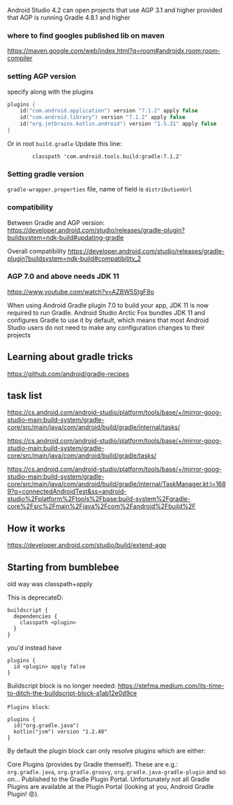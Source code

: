 
Android Studio 4.2 can open projects that use AGP 3.1 and higher provided that AGP is running Gradle 4.8.1 and higher

### where to find googles published lib on maven

https://maven.google.com/web/index.html?q=room#androidx.room:room-compiler

### setting AGP version

specify along with the plugins 
```kt
plugins {
    id("com.android.application") version "7.1.2" apply false
    id("com.android.library") version "7.1.2" apply false
    id("org.jetbrains.kotlin.android") version "1.5.31" apply false
}
```

Or in root `build.gradle`
Update this line:
```
        classpath 'com.android.tools.build:gradle:7.1.2'
```

### Setting gradle version

`gradle-wrapper.properties` file, name of field is `distributionUrl`

### compatibility

Between Gradle and AGP version:
https://developer.android.com/studio/releases/gradle-plugin?buildsystem=ndk-build#updating-gradle

Overall compatibility
https://developer.android.com/studio/releases/gradle-plugin?buildsystem=ndk-build#compatibility_2


### AGP 7.0 and above needs JDK 11

https://www.youtube.com/watch?v=AZBW5StgF8o

When using Android Gradle plugin 7.0 to build your app, JDK 11 is now required to run Gradle. Android Studio Arctic Fox bundles JDK 11 and configures Gradle to use it by default, which means that most Android Studio users do not need to make any configuration changes to their projects

## Learning about gradle tricks

https://github.com/android/gradle-recipes

## task list

https://cs.android.com/android-studio/platform/tools/base/+/mirror-goog-studio-main:build-system/gradle-core/src/main/java/com/android/build/gradle/internal/tasks/

https://cs.android.com/android-studio/platform/tools/base/+/mirror-goog-studio-main:build-system/gradle-core/src/main/java/com/android/build/gradle/tasks/

https://cs.android.com/android-studio/platform/tools/base/+/mirror-goog-studio-main:build-system/gradle-core/src/main/java/com/android/build/gradle/internal/TaskManager.kt;l=1689?q=connectedAndroidTest&ss=android-studio%2Fplatform%2Ftools%2Fbase:build-system%2Fgradle-core%2Fsrc%2Fmain%2Fjava%2Fcom%2Fandroid%2Fbuild%2F

## How it works

https://developer.android.com/studio/build/extend-agp

## Starting from bumblebee

old way was classpath+apply

This is deprecateD:
```
buildscript {
  dependencies {
    classpath <plugin>
  }
}
```

you'd instead have
```
plugins {
  id <plugin> apply false
}
```
Buildscript block is no longer needed:
https://stefma.medium.com/its-time-to-ditch-the-buildscript-block-a1ab12e0d9ce


`Plugins block`:
```
plugins {
  id("org.gradle.java")
  kotlin("jvm") version "1.2.40"
}
```
By default the plugin block can only resolve plugins which are either:

Core Plugins (provides by Gradle themself). These are e.g.: `org.gradle.java`, `org.gradle.groovy`, `org.gradle.java-gradle-plugin` and so on…
Published to the Gradle Plugin Portal.
Unfortunately not all Gradle Plugins are available at the Plugin Portal (looking at you, Android Gradle Plugin! 😡).

